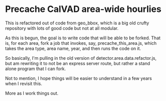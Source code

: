 # Precache CalVAD area-wide hourlies

This is refactored out of code from geo_bbox, which is a big old
crufty repository with lots of good code but not at all modular.

As this is begun, the goal is to write code that will be able to be
forked.  That is, for each area, fork a job that invokes, say,
precache_this_area.js, which takes the area type, area name, year, and
then runs the code on it.

So basically, I'm pulling in the old version of
detector.area.data.refactor.js, but am rewriting it to not be an
express server route, but rather a stand alone program that I can
fork.

Not to mention, I hope things will be easier to understand in a few
years when I revisit this.

More as I work things out.
